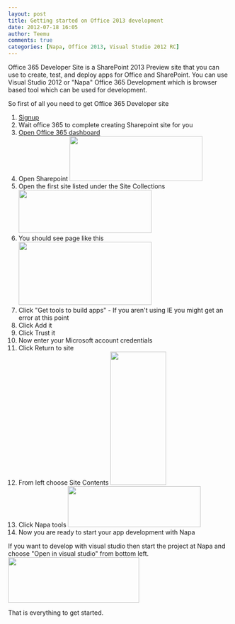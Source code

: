 ```yaml
---
layout: post
title: Getting started on Office 2013 development
date: 2012-07-18 16:05
author: Teemu
comments: true
categories: [Napa, Office 2013, Visual Studio 2012 RC]
---
```

Office 365 Developer Site is a SharePoint 2013 Preview site that you can use to create, test, and deploy apps for Office and SharePoint.
You can use Visual Studio 2012 or "Napa" Office 365 Development which is browser based tool which can be used for development.

So first of all you need to get Office 365 Developer site

<!--more-->
<ol>
	<li><a href="https://portal.microsoftonline.com/Signup/MainSignUp.aspx?OfferId=BB85F335-F37F-4CFB-BBE1-7E6EA37AD022&amp;dl=DEVPACK_B_PILOT&amp;pc=9b9d9c81-1558-4425-9e64-ed2e67c98f87">Signup</a></li>
	<li>Wait office 365 to complete creating Sharepoint site for you</li>
	<li><a href="https://portal.microsoftonline.com/Default.aspx">Open Office 365 dashboard</a></li>
	<li>Open Sharepoint
<a href="http://tapanila.azurewebsites.net/wp-content/uploads/2012/07/Sharepoint.png"><img class="alignnone size-medium wp-image-53" title="Sharepoint" src="https://res.cloudinary.com/tapanila-net/image/upload/h_101,w_300/v1388361023/Sharepoint_gkuneo.png" alt="" width="300" height="101" /></a></li>
	<li>Open the first site listed under the Site Collections
<a href="http://tapanila.azurewebsites.net/wp-content/uploads/2012/07/SiteCollection.png"><img class="alignnone size-medium wp-image-54" title="SiteCollection" src="https://res.cloudinary.com/tapanila-net/image/upload/h_97,w_300/v1388361022/SiteCollection_wx6mc1.png" alt="" width="300" height="97" /></a></li>
	<li>You should see page like this
<a href="http://tapanila.azurewebsites.net/wp-content/uploads/2012/07/DeveloperSite.png"><img class="alignnone size-medium wp-image-55" title="DeveloperSite" src="https://res.cloudinary.com/tapanila-net/image/upload/h_142,w_300/v1388361021/DeveloperSite_q974pw.png" alt="" width="300" height="142" /></a></li>
	<li>Click "Get tools to build apps" - If you aren't using IE you might get an error at this point</li>
	<li>Click Add it</li>
	<li>Click Trust it</li>
	<li>Now enter your Microsoft account credentials</li>
	<li>Click Return to site</li>
	<li>From left choose Site Contents
<a href="http://tapanila.azurewebsites.net/wp-content/uploads/2012/07/SiteContents.png"><img class="alignnone size-medium wp-image-56" title="SiteContents" src="https://res.cloudinary.com/tapanila-net/image/upload/h_300,w_126/v1388361020/SiteContents_h7slqq.png" alt="" width="126" height="300" /></a></li>
	<li>Click Napa tools
<a href="http://tapanila.azurewebsites.net/wp-content/uploads/2012/07/NapaTools.png"><img class="alignnone size-medium wp-image-57" title="NapaTools" src="https://res.cloudinary.com/tapanila-net/image/upload/h_92,w_300/v1388361018/NapaTools_s1abnq.png" alt="" width="300" height="92" /></a></li>
	<li>Now you are ready to start your app development with Napa</li>
</ol>
If you want to develop with visual studio then start the project at Napa and choose "Open in visual studio" from bottom left.
<a href="https://res.cloudinary.com/tapanila-net/image/upload/v1388361017/OpenInVisualStudio_js3bih.png"><img class="alignnone size-full wp-image-58" title="OpenInVisualStudio" src="https://res.cloudinary.com/tapanila-net/image/upload/v1388361017/OpenInVisualStudio_js3bih.png" alt="" width="296" height="102" /></a>

That is everything to get started.
